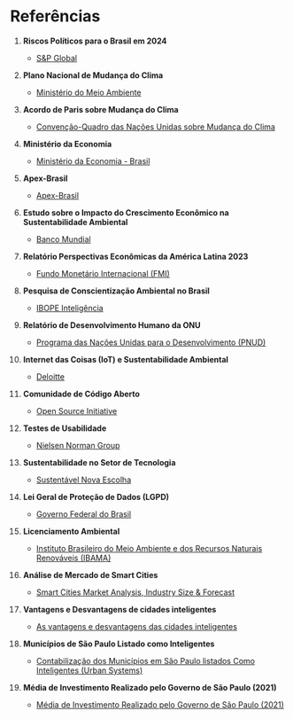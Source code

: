 # Referências

1. **Riscos Políticos para o Brasil em 2024**
   - [S&P Global](https://www.s&p.global/pt/research/articles/2023/07/26/riscos-politicos-para-o-brasil-em-2024)

2. **Plano Nacional de Mudança do Clima**
   - [Ministério do Meio Ambiente](https://antigo.mma.gov.br/clima/politica-nacional-sobre-mudanca-do-clima/plano-nacional-sobre-mudanca-do-clima.html)

3. **Acordo de Paris sobre Mudança do Clima**
   - [Convenção-Quadro das Nações Unidas sobre Mudança do Clima](https://unfccc.int/process-and-meetings/the-paris-agreement/the-paris-agreement)
  
4. **Ministério da Economia**
   - [Ministério da Economia - Brasil](https://www.gov.br/economia/pt-br)

5. **Apex-Brasil**
   - [Apex-Brasil](https://www.apexbrasil.com.br/)

6. **Estudo sobre o Impacto do Crescimento Econômico na Sustentabilidade Ambiental**
   - [Banco Mundial](https://www.worldbank.org/en/topic/environment/overview)

7. **Relatório Perspectivas Econômicas da América Latina 2023**
   - [Fundo Monetário Internacional (FMI)](https://www.imf.org/pt/News/Articles/2023/10/13/pr23349-whd-regional-economic-outlook-securing-low-carbon-future)

8. **Pesquisa de Conscientização Ambiental no Brasil**
   - [IBOPE Inteligência](https://www.ibopeinteligencia.com/noticias-e-eventos/noticias/Pesquisa-do-IBOPE-Inteligencia-sobre-meio-ambiente)

9. **Relatório de Desenvolvimento Humano da ONU**
   - [Programa das Nações Unidas para o Desenvolvimento (PNUD)](http://hdr.undp.org/)

10. **Internet das Coisas (IoT) e Sustentabilidade Ambiental**
    - [Deloitte](https://www2.deloitte.com/br/pt/pages/risk/articles/deloitte-tech-trends-2022.html)

11. **Comunidade de Código Aberto**
    - [Open Source Initiative](https://opensource.org/)

12. **Testes de Usabilidade**
    - [Nielsen Norman Group](https://www.nngroup.com/)

13. **Sustentabilidade no Setor de Tecnologia**
    - [Sustentável Nova Escolha](https://www.sustentavelnovaescolha.com/)

14. **Lei Geral de Proteção de Dados (LGPD)**
    - [Governo Federal do Brasil](https://www.gov.br/ans/pt-br/legislacao/leis-federal/lei-n-13.709-14-de-agosto-de-2018)

15. **Licenciamento Ambiental**
    - [Instituto Brasileiro do Meio Ambiente e dos Recursos Naturais Renováveis (IBAMA)](https://www.ibama.gov.br/licenciamento)

16. **Análise de Mercado de Smart Cities**

    - [Smart Cities Market Analysis, Industry Size & Forecast](https://www.marketsandmarkets.com/Market-Reports/smart-cities-market-542.html)

17. **Vantagens e Desvantagens de cidades inteligentes**
    - [As vantagens e desvantagens das cidades inteligentes](https://www.estimativa.org.br/cidades-inteligentes-vantagens-e-desvantagens/)

18. **Municípios de São Paulo Listado como Inteligentes**
      - [Contabilização dos Municípios em São Paulo listados Como Inteligentes (Urban Systems)](https://valorinveste.globo.com/mercados/brasil-e-politica/noticia/2020/09/14/sao-paulo-fica-em-primeiro-lugar-no-ranking-de-cidades-inteligentes.ghtml)

19. **Média de Investimento Realizado pelo Governo de São Paulo (2021)**
    - [Média de Investimento Realizado pelo Governo de São Paulo (2021)](https://www.saopaulo.sp.gov.br/spnoticias/estado-de-sao-paulo-dobra-o-volume-de-investimentos-em-2021/)